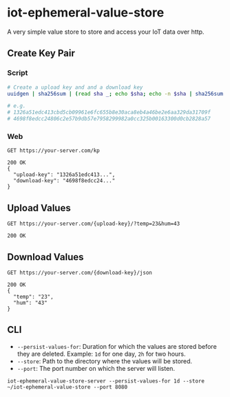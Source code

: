# iot-ephemeral-value-store

A very simple value store to store and access your IoT data over http.

## Create Key Pair

### Script

```bash
# Create a upload key and and a download key
uuidgen | sha256sum | (read sha _; echo $sha; echo -n $sha | sha256sum | cut -d " " -f1)

# e.g.
# 1326a51edc413cbd5cb09961e6fc655b8e30aca8eb4a46be2e6aa329da31709f
# 4698f8edcc24806c2e57b9db57e7958299982a0cc325b00163300d0cb2828a57
```


### Web

```http
GET https://your-server.com/kp

200 OK
{
  "upload-key": "1326a51edc413...",
  "download-key": "4698f8edcc24..."
}
```

## Upload Values

```http
GET https://your-server.com/{upload-key}/?temp=23&hum=43

200 OK
```

## Download Values

```http
GET https://your-server.com/{download-key}/json

200 OK
{
  "temp": "23",
  "hum": "43"
}
```

## CLI

- `--persist-values-for`: Duration for which the values are stored before they are deleted. Example: `1d` for one day, `2h` for two hours.
- `--store`: Path to the directory where the values will be stored.
- `--port`: The port number on which the server will listen.

```
iot-ephemeral-value-store-server --persist-values-for 1d --store ~/iot-ephemeral-value-store --port 8080
```